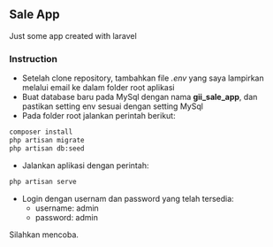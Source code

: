 ## Sale App

Just some app created with laravel

### Instruction

- Setelah clone repository, tambahkan file *.env* yang saya lampirkan melalui email ke dalam folder root aplikasi
- Buat database baru pada MySql dengan nama **gii_sale_app**, dan pastikan setting env sesuai dengan setting MySql
- Pada folder root jalankan perintah berikut:
```bash
composer install
php artisan migrate
php artisan db:seed
```
- Jalankan aplikasi dengan perintah:
```bash
php artisan serve
```
- Login dengan usernam dan password yang telah tersedia:
  - username: admin
  - password: admin

Silahkan mencoba.